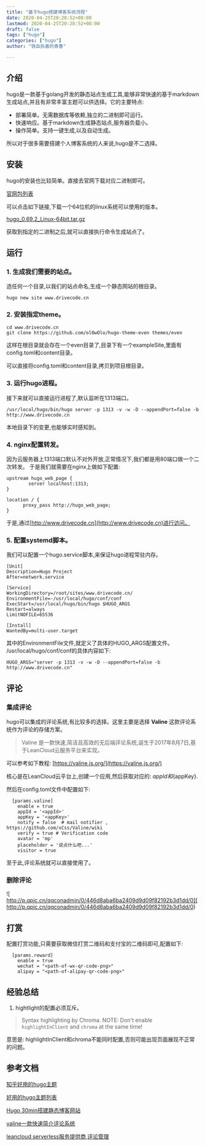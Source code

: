 ```yaml
---
title: "基于hugo搭建博客系统流程"
date: 2020-04-25T20:28:52+08:00
lastmod: 2020-04-25T20:28:52+08:00
draft: false
tags: ["hugo"]
categories: ["hugo"]
author: "铁血执着的青春"

---
```


## 介绍

hugo是一款基于golang开发的静态站点生成工具,能够非常快速的基于markdown生成站点,并且有非常丰富主题可以供选择。它的主要特点:

* 部署简单。无需数据库等依赖,独立的二进制即可运行。
* 快速响应。基于markdown生成静态站点,服务器负载小。
* 操作简单。支持一键生成,以及自动生成。

所以对于很多需要搭建个人博客系统的人来说,hugo是不二选择。

## 安装

hugo的安装也比较简单。直接去官网下载对应二进制即可。

[官网包列表](https://github.com/gohugoio/hugo/releases)

可以点击如下链接,下载一个64位机的linux系统可以使用的版本。

[hugo_0.69.2_Linux-64bit.tar.gz](https://github.com/gohugoio/hugo/releases/download/v0.69.2/hugo_0.69.2_Linux-64bit.tar.gz)

获取到指定的二进制之后,就可以直接执行命令生成站点了。

## 运行

### 1. 生成我们需要的站点。
选任何一个目录,以我们的站点命名,生成一个静态网站的根目录。
```
hugo new site www.drivecode.cn
```
### 2. 安装指定theme。
```
cd www.drivecode.cn
git clone https://github.com/olOwOlo/hugo-theme-even themes/even
```
这样在根目录就会存在一个even目录了,目录下有一个exampleSite,里面有config.toml和content目录。

可以直接将config.toml和content目录,拷贝到项目根目录。

### 3. 运行hugo进程。
接下来就可以直接运行进程了,默认监听在1313端口。
```
/usr/local/hugo/bin/hugo server -p 1313 -v -w -D --appendPort=false -b http://www.drivecode.cn
```
本地目录下的变更,也能够实时感知到。

### 4. nginx配置转发。
因为云服务器上1313端口默认不对外开放,正常情况下,我们都是用80端口做一个二次转发。
于是我们就需要在nginx上做如下配置:

```
upstream hugo_web_page {
        server localhost:1313;
}

location / {
      proxy_pass http://hugo_web_page;
}

```

于是,通过[http://www.drivecode.cn](http://www.drivecode.cn)进行访问。

### 5. 配置systemd脚本。
我们可以配置一个hugo.service脚本,来保证hugo进程常驻内存。
```
[Unit]
Description=Hugo Project
After=network.service
 
[Service]
WorkingDirectory=/root/sites/www.drivecode.cn/
EnvironmentFile=-/usr/local/hugo/conf/conf
ExecStart=/usr/local/hugo/bin/hugo $HUGO_ARGS
Restart=always
LimitNOFILE=65536
 
[Install]
WantedBy=multi-user.target
```

其中的EnvironmentFile文件,就定义了具体的HUGO_ARGS配置文件。
/usr/local/hugo/conf/conf的具体内容如下:
```
HUGO_ARGS="server -p 1313 -v -w -D --appendPort=false -b http://www.drivecode.cn"
```

## 评论
### 集成评论
hugo可以集成的评论系统,有比较多的选择。这里主要是选择 **Valine** 这款评论系统作为评论的存储方案。

>Valine 是一款快速,简洁且高效的无后端评论系统,诞生于2017年8月7日,基于LeanCloud云服务平台来实现。

可以参考如下教程:
[https://valine.js.org/](https://valine.js.org/)

核心是在LeanCloud云平台上,创建一个应用,然后获取对应的: ${appId}和${appKey}.

然后在config.toml文件中配置如下:

```
  [params.valine]
    enable = true
    appId = '<appId>'
    appKey = '<appKey>'
    notify = false  # mail notifier , https://github.com/xCss/Valine/wiki
    verify = true # Verification code
    avatar = 'mp'
    placeholder = '说点什么吧...'
    visitor = true
```
至于此,评论系统就可以直接使用了。

### 删除评论
![
http://p.qpic.cn/qqconadmin/0/446d8aba6ba2409d9d09f82192b3d1dd/0](
http://p.qpic.cn/qqconadmin/0/446d8aba6ba2409d9d09f82192b3d1dd/0)

## 打赏
配置打赏功能,只需要获取微信打赏二维码和支付宝的二维码即可,配置如下:
```
  [params.reward]
    enable = true
    wechat = "<path-of-wx-qr-code-png>"   
    alipay = "<path-of-alipay-qr-code-png>"   
```

## 经验总结
1. hightlight的配置必须互斥。
>Syntax highlighting by Chroma. NOTE: Don't enable `highlightInClient` and `chroma` at the same time!

意思是: highlightInClient和chroma不能同时配置,否则可能出现页面展现不正常的问题。

## 参考文档

[知乎好用的hugo主题](https://www.zhihu.com/question/266175192?sort=created)

[好用的hugo主题列表](https://themes.gohugo.io/)

[Hugo 30min搭建静态博客网站](https://linux.cn/article-10048-1.html)

[valine一款快速简介评论系统]([https://valine.js.org/quickstart.html#%E8%8E%B7%E5%8F%96APP-ID-%E5%92%8C-APP-Key](https://valine.js.org/quickstart.html#获取APP-ID-和-APP-Key))

[leancloud serverless服务提供商,评论管理](https://leancloud.cn/dashboard/data.html?appid=cst7jFX7c5EREvLE2zJX1H2n-gzGzoHsz#/)

